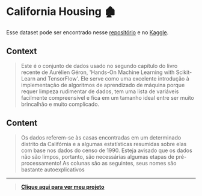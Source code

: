 # California Housing :derelict_house:
Esse dataset pode ser encontrado nesse [repositório](https://github.com/FabricioMacena/Data_Science/blob/main/California%20Housing/housing.csv) e no [Kaggle](https://www.kaggle.com/datasets/camnugent/california-housing-prices).

## Context
> Este é o conjunto de dados usado no segundo capítulo do livro recente de Aurélien Géron, 'Hands-On Machine Learning with Scikit-Learn and TensorFlow'. Ele serve como uma excelente introdução à implementação de algoritmos de aprendizado de máquina porque requer limpeza rudimentar de dados, tem uma lista de variáveis ​​facilmente compreensível e fica em um tamanho ideal entre ser muito brincalhão e muito complicado.

## Content
> Os dados referem-se às casas encontradas em um determinado distrito da Califórnia e a algumas estatísticas resumidas sobre elas com base nos dados do censo de 1990. Esteja avisado que os dados não são limpos, portanto, são necessárias algumas etapas de pré-processamento! As colunas são as seguintes, seus nomes são bastante autoexplicativos
___

> **[Clique aqui para ver meu projeto](https://github.com/FabricioMacena/Data_Science/blob/main/California%20Housing/(EN)/california_housing(EN).ipynb)**
